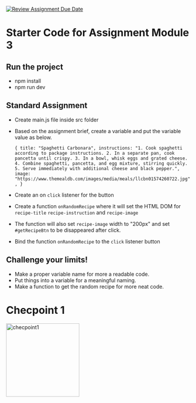 [![Review Assignment Due Date](https://classroom.github.com/assets/deadline-readme-button-22041afd0340ce965d47ae6ef1cefeee28c7c493a6346c4f15d667ab976d596c.svg)](https://classroom.github.com/a/K1PcQPG7)
# Starter Code for Assignment Module 3

## Run the project
- npm install
- npm run dev

## Standard Assignment
- Create main.js file inside src folder
- Based on the assignment brief, create a variable and put the variable value as below.
  
  `{
    title: "Spaghetti Carbonara",
    instructions:
      "1. Cook spaghetti according to package instructions. 2. In a separate pan, cook pancetta until crispy. 3. In a bowl, whisk eggs and grated cheese. 4. Combine spaghetti, pancetta, and egg mixture, stirring quickly. 5. Serve immediately with additional cheese and black pepper.",
    image: "https://www.themealdb.com/images/media/meals/llcbn01574260722.jpg",
  }`
- Create an on `click` listener for the button
- Create a function `onRandomRecipe` where it will set the HTML DOM for `recipe-title` `recipe-instruction` and `recipe-image`
- The function will also set `recipe-image` width to "200px" and set `#getRecipeBtn` to be disappeared after click.
- Bind the function `onRandomRecipe` to the `click` listener button

## Challenge your limits!
- Make a proper variable name for more a readable code.
- Put things into a variable for a meaningful naming.
- Make a function to get the random recipe for more neat code.

<h1 align="left">Checpoint 1</h1>
  
<img alt="checpoint1" width="200px" align="left" src="Screenshot 2024-12-07 at 06.52.29.png" ><br>
